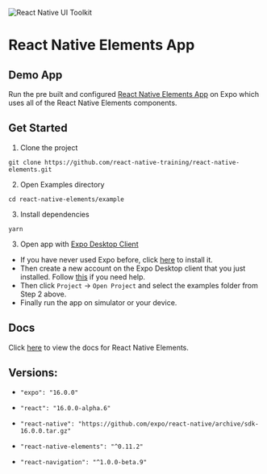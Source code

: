 ![React Native UI Toolkit](http://i.imgur.com/tqxDeoG.png)

# React Native Elements App

## Demo App

Run the pre built and configured [React Native Elements App]() on Expo which uses all of the React Native Elements components.

## Get Started

1. Clone the project

```
git clone https://github.com/react-native-training/react-native-elements.git
```

2. Open Examples directory

```
cd react-native-elements/example
```

3. Install dependencies

```
yarn
```

3. Open app with [Expo Desktop Client](https://docs.expo.io/versions/v16.0.0/index.html)
  - If you have never used Expo before, click [here](https://docs.expo.io/versions/v16.0.0/introduction/installation.html) to install it.
  - Then create a new account on the Expo Desktop client that you just installed. Follow [this](https://docs.expo.io/versions/v16.0.0/guides/up-and-running.html#create-an-account) if you need help.
  - Then click `Project` -> `Open Project` and select the examples folder from Step 2 above.
  - Finally run the app on simulator or your device.

## Docs

Click [here](https://react-native-training.github.io/react-native-elements/API/buttons/) to view the docs for React Native Elements.

## Versions:

-  ```"expo": "16.0.0"```

- ```"react": "16.0.0-alpha.6"```

- ```"react-native": "https://github.com/expo/react-native/archive/sdk-16.0.0.tar.gz"```

- ```"react-native-elements": "^0.11.2"```

- ```"react-navigation": "^1.0.0-beta.9"```
